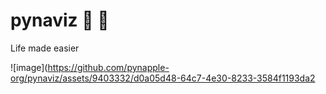 # pynaviz :parrot: :pineapple:
Life made easier

![image](https://github.com/pynapple-org/pynaviz/assets/9403332/d0a05d48-64c7-4e30-8233-3584f1193da2
